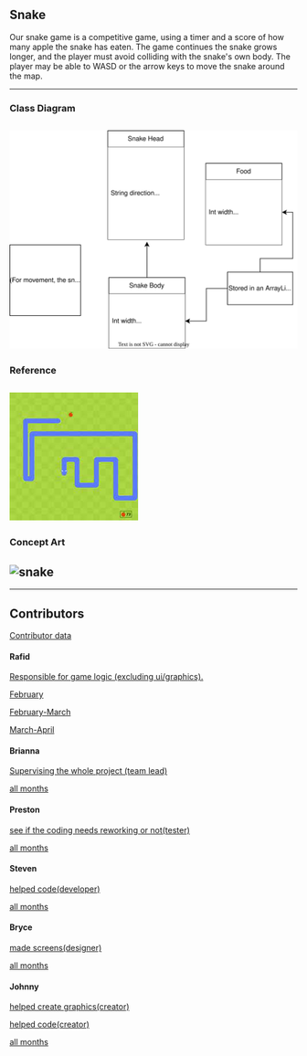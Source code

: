 ## Snake
Our snake game is a competitive game, using a timer and a score of how many apple the snake has eaten. The game continues the snake grows longer, and the player must avoid colliding with the snake's own body. The player may be able to WASD or the arrow keys to move the snake around the map.

---
### Class Diagram
![snake class diagram](snake/snakeclassdiagram-rafid.drawio.svg)
---
### Reference
![snake](https://github.com/banananabusiness/project/blob/main/snake/Images/Snake.png)
---
### Concept Art
![snake]()
---

---
## Contributors
[Contributor data](https://github.com/banananabusiness/project/graphs/contributors)
#### Rafid
[Responsible for game logic (excluding ui/graphics).](https://github.com/banananabusiness/project/tree/main/snake/src)

[February](https://github.com/banananabusiness/project/commits?after=487b86441fb8116eb57840820136dbf39e039c78+69&author=rafidaayan0)

[February-March](https://github.com/banananabusiness/project/commits?author=rafidaayan0&before=487b86441fb8116eb57840820136dbf39e039c78+70)

[March-April](https://github.com/banananabusiness/project/commits?author=rafidaayan0&before=487b86441fb8116eb57840820136dbf39e039c78+35)

#### Brianna
[Supervising the whole project (team lead)](https://github.com/banananabusiness/project/blob/main/README.md)

[all months](https://github.com/banananabusiness)

#### Preston
[see if the coding needs reworking or not(tester)]()

[all months](https://github.com/Ptangytang23)

#### Steven
[ helped code(developer)]()

[all months](https://github.com/Stevenwasntavailable)

#### Bryce
[made screens(designer)]()

[all months]()

#### Johnny
[helped create graphics(creator)](https://github.com/banananabusiness/project/tree/main/snake/src)

[helped code(creator)]()

[all months](https://github.com/zjohnny1810)
